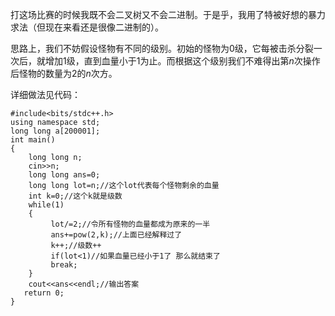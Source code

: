 打这场比赛的时候我既不会二叉树又不会二进制。于是乎，我用了特被好想的暴力求法（但现在来看还是很像二进制的）。

思路上，我们不妨假设怪物有不同的级别。初始的怪物为$0$级，它每被击杀分裂一次后，就增加$1$级，直到血量小于$1$为止。而根据这个级别我们不难得出第$n$次操作后怪物的数量为$2$的$n$次方。

详细做法见代码：
```
#include<bits/stdc++.h>
using namespace std;
long long a[200001];
int main()
{
	long long n;
	cin>>n;
	long long ans=0;
	long long lot=n;//这个lot代表每个怪物剩余的血量
	int k=0;//这个k就是级数
	while(1)
	{
		 lot/=2;//令所有怪物的血量都成为原来的一半
		 ans+=pow(2,k);//上面已经解释过了
		 k++;//级数++
		 if(lot<1)//如果血量已经小于1了 那么就结束了
		 break;
	}
	cout<<ans<<endl;//输出答案
   return 0;
}